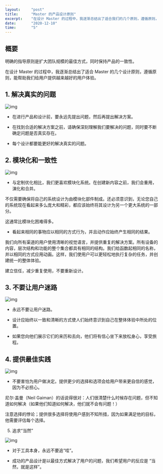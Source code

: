 ```yaml
---
layout:     "post"
title:      "Master 的产品设计原则"
excerpt:    "在设计 Master 的过程中，我逐渐总结出了适合我们的几个原则，遵循原则，能帮助我们给用户提供越来越好的用户体验"
date:       "2020-12-10"
time:       "5"
---
```


## 概要

明确的指导原则是扩大团队规模的最佳方式，同时保持产品的一致性。

在设计 Master 的过程中，我逐渐总结出了适合 Master 的几个设计原则，遵循原则，能帮助我们给用户提供越来越好的用户体验。

## 1. 解决真实的问题

![img](https://cdn.jsdelivr.net/gh/zuozizhen/oss@master/img/20210404221358.jpg)

- 在进行产品和设计前，要永远先提出问题，然后再提出解决方案。

- 在找到合适的解决方案之前，请确保深刻理解我们要解决的问题，同时要不断确定问题是否真实存在。

- 每个设计都要能更好的解决真实的问题。

## 2. 模块化和一致性

![img](https://cdn.jsdelivr.net/gh/zuozizhen/oss@master/img/20210404221357.jpg)

- 与定制优化相比，我们更喜欢模块化系统。在创建新内容之前，我们会重用，演化和合并。

不仅需要确保将自己的系统设计为由模块化部件制成。还必须意识到，无论您自己的系统现在看起来多么庞大和精彩，都应该始终将其设计为另一个更大系统的一部分。

这通常比模块化困难得多。

- 看起来相同的事物应以相同的方式行为，并且动作应始终产生相同的结果。

我们向所有渠道的用户使用清晰的视觉语言，并提供重复的解决方案。所有设备的内容，层次结构和功能的整个集合都具有相同的结构。我们给函数起相同的名称，并以相同的方式应用动画。这样，我们使用户可以更轻松地执行复杂的任务，并创建统一的整体体验。

建立信任，减少重复使用，不要重新设计。

## 3. 不要让用户迷路

![img](https://cdn.jsdelivr.net/gh/zuozizhen/oss@master/img/20210404221356.jpg)

- 永远不要让用户迷路。

- 设计应始终以一致和清晰的方式使人们始终意识到自己在整体体验中所处的位置。

- 如果您向他们展示它们的来历和去向，他们将有信心坐下来放松身心，享受旅程。


## 4. 提供最佳实践

![img](https://cdn.jsdelivr.net/gh/zuozizhen/oss@master/img/20210404221355.jpg)

- 不要害怕为用户做决定。提供更少的选择和选项会给用户带来更自信的感觉，因为不必担心。

尼尔·盖曼（Neil Gaiman）的话说得很对：人们很清楚什么时候存在问题，但不知道如何解决（如果他们知道如何解决，他们就不会有问题！）

注意选择的悖论；提供很多选择将使用户感到不知所措，因为如果满足他的目标，他需要评估每个选择。

5. 追求“当然”

![img](https://cdn.jsdelivr.net/gh/zuozizhen/oss@master/img/20210404221354.jpg)

- 对于工具本身，永远不要追“哇”。

- 成功的产品设计是以最佳方式解决了用户的问题，我们希望用户的反应是 “当然，就是这样”。